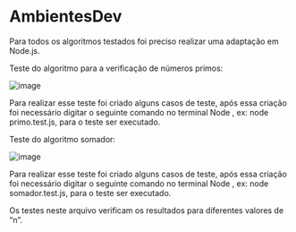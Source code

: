# AmbientesDev

Para todos os algoritmos testados foi preciso realizar uma adaptação em Node.js.



Teste do algoritmo para a verificação de números primos: 

![image](https://github.com/Claraarauj/AmbientesDev/assets/128004975/4276bbaf-2aaf-43c8-b035-43d6801560a0)

 

Para realizar esse teste foi criado alguns casos de teste, após essa criação foi necessário digitar o seguinte comando no terminal Node <nome do arquivo>, ex: node primo.test.js, para o teste ser executado.




















Teste do algoritmo somador:

 ![image](https://github.com/Claraarauj/AmbientesDev/assets/128004975/157ef103-2563-4fa7-9590-c6a71c080c3d)


Para realizar esse teste foi criado alguns casos de teste, após essa criação foi necessário digitar o seguinte comando no terminal Node <nome do arquivo>, ex: node somador.test.js, para o teste ser executado.








































Os testes neste arquivo verificam os resultados para diferentes valores de “n”.
